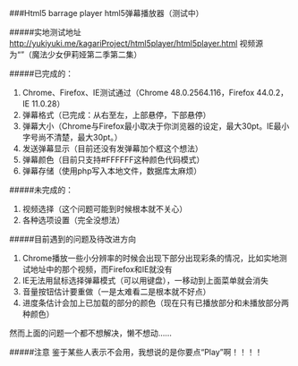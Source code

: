 ###Html5 barrage player html5弹幕播放器（测试中）

#####实地测试地址
http://yukiyuki.me/kagariProject/html5player/html5player.html 视频源为“”（魔法少女伊莉娅第二季第二集）

#####已完成的：
1. Chrome、Firefox、IE测试通过（Chrome 48.0.2564.116，Firefox 44.0.2，IE 11.0.28）
2. 弹幕格式（已完成：从右至左，上部悬停，下部悬停）
3. 弹幕大小（Chrome与Firefox最小取决于你浏览器的设定，最大30pt。IE最小字号尚不清楚，最大30pt。）
4. 发送弹幕显示（目前还没有发弹幕加个框这个想法）
5. 弹幕颜色（目前只支持#FFFFFF这种颜色代码模式）
6. 弹幕存储（使用php写入本地文件，数据库太麻烦）

#####未完成的：
1. 视频选择（这个问题可能到时候根本就不关心）
2. 各种选项设置（完全没想法）

#####目前遇到的问题及待改进方向
1. Chrome播放一些小分辨率的时候会出现下部分出现彩条的情况，比如实地测试地址中的那个视频，而Firefox和IE就没有      
2. IE无法用鼠标选择弹幕模式（可以用键盘），一移动到上面菜单就会消失
3. 音量按钮估计要重做（一是太难看二是根本就不好点）
4. 进度条估计会加上已加载的部分的颜色（现在只有已播放部分和未播放部分两种颜色）   

然而上面的问题一个都不想解决，懒不想动……

#####注意
鉴于某些人表示不会用，我想说的是你要点“Play”啊！！！！
